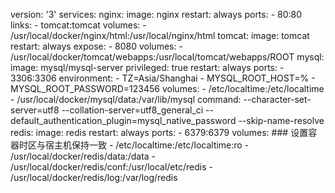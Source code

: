 version: '3'
services:
  nginx:
    image: nginx
    restart: always
    ports:
      - 80:80
    links:
      - tomcat:tomcat
    volumes:
      - /usr/local/docker/nginx/html:/usr/local/nginx/html
  tomcat:
    image: tomcat
    restart: always
    expose:
      - 8080
    volumes:
      - /usr/local/docker/tomcat/webapps:/usr/local/tomcat/webapps/ROOT
  mysql:
    image: mysql/mysql-server
    privileged: true
    restart: always
    ports:
      - 3306:3306
    environment:
      - TZ=Asia/Shanghai
      - MYSQL_ROOT_HOST=%
      - MYSQL_ROOT_PASSWORD=123456
    volumes:
      - /etc/localtime:/etc/localtime
      - /usr/local/docker/mysql/data:/var/lib/mysql
    command:
      --character-set-server=utf8
      --collation-server=utf8_general_ci
      --default_authentication_plugin=mysql_native_password
      --skip-name-resolve
   redis:
    image: redis
    restart: always
    ports:
      - 6379:6379
    volumes:
      ### 设置容器时区与宿主机保持一致
      - /etc/localtime:/etc/localtime:ro
      - /usr/local/docker/redis/data:/data
      - /usr/local/docker/redis/conf:/usr/local/etc/redis
      - /usr/local/docker/redis/log:/var/log/redis
    
